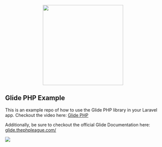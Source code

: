 <p align="center"><img src="https://raw.githubusercontent.com/thedevdojo/glide-php-example/master/public/glide-php-logo.png" width="260" height="auto"></p>

## Glide PHP Example

This is an example repo of how to use the Glide PHP library in your Laravel app. Checkout the video here: [Glide PHP](https://devdojo.com/episode/glide-php)

Additionally, be sure to checkout the official Glide Documentation here: [glide.thephpleague.com/](http://glide.thephpleague.com/)

[<img src="https://raw.githubusercontent.com/thedevdojo/glide-php-example/master/public/glide-php.jpg">](https://devdojo.com/episode/glide-php)
